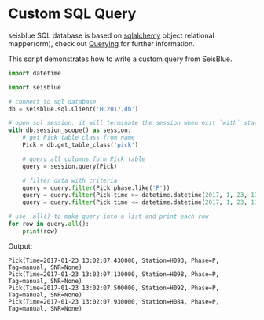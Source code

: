 # Custom SQL Query

seisblue SQL database is based on [sqlalchemy](https://www.sqlalchemy.org/) object relational mapper(orm),
check out [Querying](https://docs.sqlalchemy.org/en/13/orm/tutorial.html#querying) for further information. 

This script demonstrates how to write a custom query from SeisBlue.

```python
import datetime

import seisblue

# connect to sql database
db = seisblue.sql.Client('HL2017.db')

# open sql session, it will terminate the session when exit `with` statement
with db.session_scope() as session:
    # get Pick table class from name
    Pick = db.get_table_class('pick')

    # query all columns form Pick table
    query = session.query(Pick)

    # filter data with criteria
    query = query.filter(Pick.phase.like('P'))
    query = query.filter(Pick.time >= datetime.datetime(2017, 1, 23, 13, 2, 7))
    query = query.filter(Pick.time <= datetime.datetime(2017, 1, 23, 13, 2, 8))

# use .all() to make query into a list and print each row
for row in query.all():
    print(row)
```

Output:

```text
Pick(Time=2017-01-23 13:02:07.430000, Station=H093, Phase=P, Tag=manual, SNR=None)
Pick(Time=2017-01-23 13:02:07.130000, Station=H098, Phase=P, Tag=manual, SNR=None)
Pick(Time=2017-01-23 13:02:07.500000, Station=H092, Phase=P, Tag=manual, SNR=None)
Pick(Time=2017-01-23 13:02:07.930000, Station=H084, Phase=P, Tag=manual, SNR=None)
```

